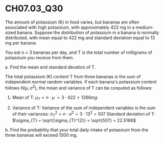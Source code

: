 # CH07.03_Q30 #

The amount of potassium (K) in food varies, but bananas are often associated with high potassium, with approximately 422 mg in a medium-sized banana. Suppose the distribution of potassium in a banana is normally distributed, with mean equal to 422 mg and standard deviation equal to 13 mg per banana.

You eat n = 3 bananas per day, and T is the total number of milligrams of potassium you receive from them.

a. Find the mean and standard devation of T.

The total potassium (K) content T from three bananas is the sum of independent normal random variables. If each banana's potassium content follows $N(\mu, \sigma^2)$, the mean and variance of T can be conputed as follows:

1. Mean of T:
$\mu_{T} = n \cdot \mu\ = 3 \cdot 422 = 1266mg$

2. Variance of T: Variance of the sum of independent variables is the sum of their variances:
$\sigma_{T}^{2} = n \cdot \sigma^{2} = 3 \cdot 13^{2} = 507$
Standard deviation of T:
$\sigma_{T} = \sqrt{\sigma_{T}^{2}} = \sqrt{507} = 22.5166$



b. Find the probability that your total daily intake of potassium from the three bananas will exceed 1300 mg.

